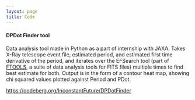 ```yaml
---
layout: page
title: Code
---
```


#### DPDot Finder tool

Data analysis tool made in Python as a part of internship with JAXA. Takes X-Ray telescope event file, estimated period, and estimated first time derivative of the period, and iterates over the EFSearch tool (part of [FTOOLS](https://heasarc.gsfc.nasa.gov/ftools/), a suite of data analysis tools for FITS files) multiple times to find best estimate for both. Output is in the form of a contour heat map, showing chi squared values plotted against Period and PDot.

<https://codeberg.org/InconstantFuture/DPDotFinder>
